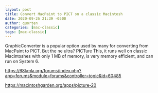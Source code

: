 ```yaml
---
layout: post
title: Convert MacPaint to PICT on a classic Macintosh
date: 2020-09-26 21:39 -0500
author: quorten
categories: [mac-classic]
tags: [mac-classic]
---
```


GraphicConverter is a popular option used by many for converting from
MacPaint to PICT.  But the ne ultra?  PICTure This, it runs well on
classic Macintoshes with only 1 MB of memory, is very memory
efficient, and can run on System 6.

https://68kmla.org/forums/index.php?app=forums&module=forums&controller=topic&id=60485

https://macintoshgarden.org/apps/picture-20
